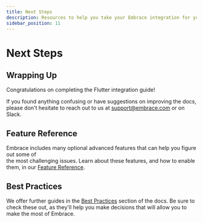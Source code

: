 ```yaml
---
title: Next Steps
description: Resources to help you take your Embrace integration for your Flutter application to the next level
sidebar_position: 11
---
```


# Next Steps

## Wrapping Up

Congratulations on completing the Flutter integration guide!  

If you found anything confusing or have suggestions on improving the docs, please don't hesitate to reach out to us at [support@embrace.com](mailto:support@embrace.com) or on Slack.

## Feature Reference

Embrace includes many optional advanced features that can help you figure out some of  
the most challenging issues. Learn about these features, and how to enable them, in
our [Feature Reference](/flutter/features/).

## Best Practices

We offer further guides in the [Best Practices](/best-practices/) section of the docs.
Be sure to check these out, as they'll help you make decisions that will allow you to make the most of Embrace.
